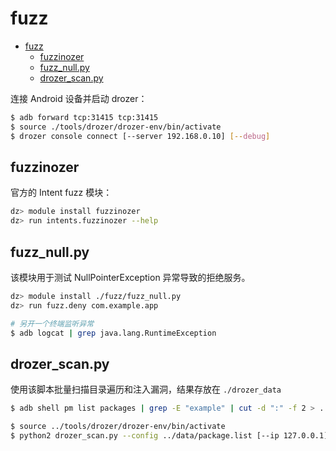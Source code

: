 # fuzz

- [fuzz](#fuzz)
  - [fuzzinozer](#fuzzinozer)
  - [fuzz_null.py](#fuzz_nullpy)
  - [drozer_scan.py](#drozer_scanpy)

连接 Android 设备并启动 drozer：

```sh
$ adb forward tcp:31415 tcp:31415
$ source ./tools/drozer/drozer-env/bin/activate
$ drozer console connect [--server 192.168.0.10] [--debug]
```

## fuzzinozer

官方的 Intent fuzz 模块：

```sh
dz> module install fuzzinozer
dz> run intents.fuzzinozer --help
```

## fuzz_null.py

该模块用于测试 NullPointerException 异常导致的拒绝服务。

```sh
dz> module install ./fuzz/fuzz_null.py
dz> run fuzz.deny com.example.app

# 另开一个终端监听异常
$ adb logcat | grep java.lang.RuntimeException
```

## drozer_scan.py

使用该脚本批量扫描目录遍历和注入漏洞，结果存放在 `./drozer_data`

```sh
$ adb shell pm list packages | grep -E "example" | cut -d ":" -f 2 > ../data/package.list

$ source ../tools/drozer/drozer-env/bin/activate
$ python2 drozer_scan.py --config ../data/package.list [--ip 127.0.0.1] [--port 31415]
```
